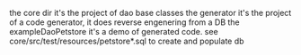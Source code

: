 the core dir it's the project of dao base classes
the generator it's the project of a code generator, it does reverse engenering from a DB
the exampleDaoPetstore it's a demo of generated code.
see core/src/test/resources/petstore*.sql to create and populate db